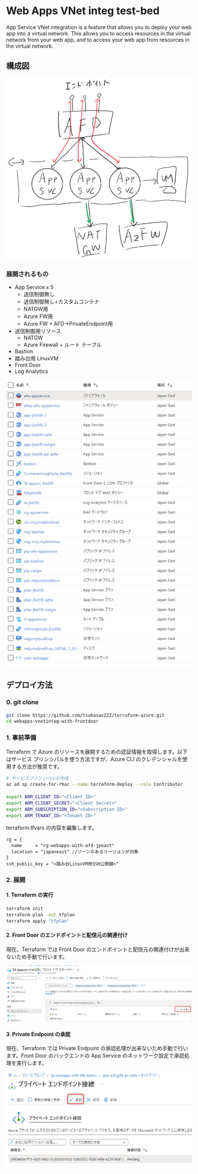 # Web Apps VNet integ test-bed

App Service VNet integration is a feature that allows you to deploy your web app into a virtual network. This allows you to access resources in the virtual network from your web app, and to access your web app from resources in the virtual network.

## 構成図

![](images/ss.png)

### 展開されるもの

- App Service x 5
  - 送信制御無し
  - 送信制御無し+カスタムコンテナ
  - NATGW用
  - Azure FW用
  - Azure FW + AFD->PrivateEndpoint用
- 送信制御用リソース
  - NATGW
  - Azure Firewall + ルート テーブル
- Bastion
- 踏み台用 LinuxVM
- Front Door
- Log Analytics

![](images/ss4.png)

## デプロイ方法

### 0. git clone

```sh
git clone https://github.com/tsubasaxZZZ/terraform-azure.git
cd webapps-vnetinteg-with-frontdoor
```

### 1. 事前準備

Terraform で Azure のリソースを展開するための認証情報を取得します。以下はサービス プリンシパルを使う方法ですが、Azure CLI のクレデンシャルを使用する方法が推奨です。

```sh
# サービスプリンシパルの作成
az ad sp create-for-rbac --name terraform-deploy --role Contributor

export ARM_CLIENT_ID="<Client ID>"
export ARM_CLIENT_SECRET="<Client Secret>"
export ARM_SUBSCRIPTION_ID="<Subscription ID>"
export ARM_TENANT_ID="<Tenant ID>"
```

terraform.tfvars の内容を編集します。
```
rg = {
  name     = "rg-webapps-with-afd-jpeast"
  location = "japaneast" //ゾーンのあるリージョンが対象
}
ssh_public_key = "<踏み台LinuxVM用SSH公開鍵>"

```

### 2. 展開

#### 1. Terraform の実行

```sh
terraform init
terraform plan -out tfplan
terraform apply "tfplan"
```

#### 2. Front Door のエンドポイントと配信元の関連付け

現在、Terraform では Front Door のエンドポイントと配信元の関連付けが出来ないため手動で行います。

![](images/ss3.png)

#### 3. Private Endpoint の承認

現在、Terraform では Private Endpoint の承認処理が出来ないため手動で行います。Front Door のバックエンドの App Service のネットワーク設定で承認処理を実行します。

![](images/ss2.png)
